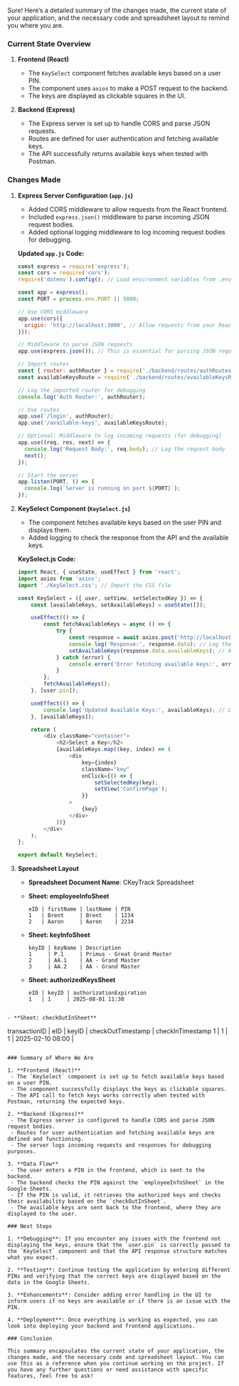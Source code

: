 Sure! Here’s a detailed summary of the changes made, the current state of your application, and the necessary code and spreadsheet layout to remind you where you are.

### Current State Overview

1. **Frontend (React)**
   - The `KeySelect` component fetches available keys based on a user PIN.
   - The component uses `axios` to make a POST request to the backend.
   - The keys are displayed as clickable squares in the UI.

2. **Backend (Express)**
   - The Express server is set up to handle CORS and parse JSON requests.
   - Routes are defined for user authentication and fetching available keys.
   - The API successfully returns available keys when tested with Postman.

### Changes Made

1. **Express Server Configuration (`app.js`)**
   - Added CORS middleware to allow requests from the React frontend.
   - Included `express.json()` middleware to parse incoming JSON request bodies.
   - Added optional logging middleware to log incoming request bodies for debugging.

   **Updated `app.js` Code:**
   ```javascript
   const express = require('express');
   const cors = require('cors');
   require('dotenv').config(); // Load environment variables from .env file

   const app = express();
   const PORT = process.env.PORT || 5000;

   // Use CORS middleware
   app.use(cors({
     origin: 'http://localhost:3000', // Allow requests from your React frontend
   }));

   // Middleware to parse JSON requests
   app.use(express.json()); // This is essential for parsing JSON request bodies

   // Import routes
   const { router: authRouter } = require('./backend/routes/authRoutes');
   const availableKeysRoute = require('./backend/routes/availableKeysRoutes');

   // Log the imported router for debugging
   console.log('Auth Router:', authRouter);

   // Use routes
   app.use('/login', authRouter);
   app.use('/available-keys', availableKeysRoute);

   // Optional: Middleware to log incoming requests (for debugging)
   app.use((req, res, next) => {
     console.log('Request Body:', req.body); // Log the request body
     next();
   });

   // Start the server
   app.listen(PORT, () => {
     console.log(`Server is running on port ${PORT}`);
   });
   ```

2. **KeySelect Component (`KeySelect.js`)**
   - The component fetches available keys based on the user PIN and displays them.
   - Added logging to check the response from the API and the available keys.

   **KeySelect.js Code:**
   ```javascript
   import React, { useState, useEffect } from 'react';
   import axios from 'axios';
   import './KeySelect.css'; // Import the CSS file

   const KeySelect = ({ user, setView, setSelectedKey }) => {
       const [availableKeys, setAvailableKeys] = useState([]);

       useEffect(() => {
           const fetchAvailableKeys = async () => {
               try {
                   const response = await axios.post('http://localhost:5000/available-keys', { pin: user.pin });
                   console.log('Response:', response.data); // Log the entire response
                   setAvailableKeys(response.data.availableKeys); // Adjust this line if the structure is different
               } catch (error) {
                   console.error('Error fetching available keys:', error);
               }
           };
           fetchAvailableKeys();
       }, [user.pin]);

       useEffect(() => {
           console.log('Updated Available Keys:', availableKeys); // Log available keys whenever they change
       }, [availableKeys]);

       return (
           <div className="container">
               <h2>Select a Key</h2>
               {availableKeys.map((key, index) => (
                   <div
                       key={index}
                       className="key"
                       onClick={() => {
                           setSelectedKey(key);
                           setView('ConfirmPage');
                       }}
                   >
                       {key}
                   </div>
               ))}
           </div>
       );
   };

   export default KeySelect;
   ```

3. **Spreadsheet Layout**
   - **Spreadsheet Document Name**: CKeyTrack Spreadsheet
   - **Sheet: employeeInfoSheet**
     ```
     eID | firstName | lastName | PIN
     1   | Brent     | Brent    | 1234
     2   | Aaron     | Aaron    | 2234
     ```

   - **Sheet: keyInfoSheet**
     ```
     keyID | keyName | Description
     1     | P.1     | Primus - Great Grand Master
     2     | AA.1    | AA - Grand Master
     3     | AA.2    | AA - Grand Master
     ```

   - **Sheet: authorizedKeysSheet**
     ```
     eID | keyID | authorizationExpiration
     1   | 1     | 2025-08-01 11:30
  ```

- **Sheet: checkOutInSheet**
  ```
  transactionID | eID | keyID | checkOutTimestamp     | checkInTimestamp
  1              | 1   | 1     | 2025-02-10 08:00      | 
  ```

### Summary of Where We Are

1. **Frontend (React)**
   - The `KeySelect` component is set up to fetch available keys based on a user PIN.
   - The component successfully displays the keys as clickable squares.
   - The API call to fetch keys works correctly when tested with Postman, returning the expected keys.

2. **Backend (Express)**
   - The Express server is configured to handle CORS and parse JSON request bodies.
   - Routes for user authentication and fetching available keys are defined and functioning.
   - The server logs incoming requests and responses for debugging purposes.

3. **Data Flow**
   - The user enters a PIN in the frontend, which is sent to the backend.
   - The backend checks the PIN against the `employeeInfoSheet` in the Google Sheets.
   - If the PIN is valid, it retrieves the authorized keys and checks their availability based on the `checkOutInSheet`.
   - The available keys are sent back to the frontend, where they are displayed to the user.

### Next Steps

1. **Debugging**: If you encounter any issues with the frontend not displaying the keys, ensure that the `user.pin` is correctly passed to the `KeySelect` component and that the API response structure matches what you expect.

2. **Testing**: Continue testing the application by entering different PINs and verifying that the correct keys are displayed based on the data in the Google Sheets.

3. **Enhancements**: Consider adding error handling in the UI to inform users if no keys are available or if there is an issue with the PIN.

4. **Deployment**: Once everything is working as expected, you can look into deploying your backend and frontend applications.

### Conclusion

This summary encapsulates the current state of your application, the changes made, and the necessary code and spreadsheet layout. You can use this as a reference when you continue working on the project. If you have any further questions or need assistance with specific features, feel free to ask!